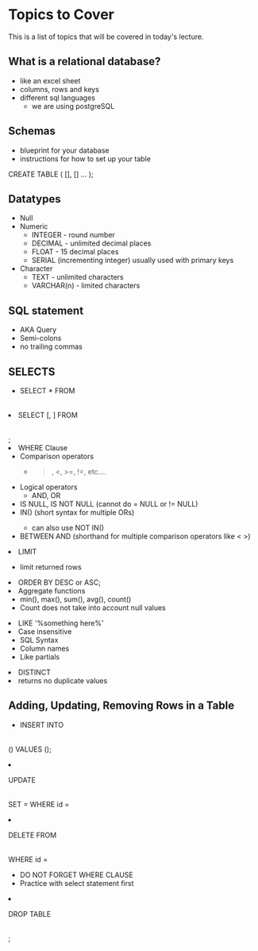 # Topics to Cover

This is a list of topics that will be covered in today's lecture.

## What is a relational database? 
- like an excel sheet
- columns, rows and keys
- different sql languages
  - we are using postgreSQL

## Schemas 

- blueprint for your database
- instructions for how to set up your table

CREATE TABLE <table name> (
  <column name> <data type> [<constraint>],
  <column name> <data type> [<constraint>] ...
);

## Datatypes

- Null 
- Numeric
  - INTEGER - round number
  - DECIMAL - unlimited decimal places
  - FLOAT - 15 decimal places
  - SERIAL (incrementing integer) usually used with primary keys
- Character
  - TEXT - unlimited characters
  - VARCHAR(n) - limited characters

## SQL statement 

- AKA Query
- Semi-colons
- no trailing commas

## SELECTS

- SELECT *
  FROM <table name>
- SELECT <column name> [, <column name...>]
  FROM <table name>;
- WHERE Clause
  - Comparison operators 
    - >, <, >=, !=, etc....
  - Logical operators
    - AND, OR
  - IS NULL, IS NOT NULL (cannot do = NULL or != NULL)
  - <column name> IN(<list of values>) (short syntax for multiple ORs)
    - can also use NOT IN()
  - BETWEEN <value> AND <another value> (shorthand for multiple comparison operators like < >)
- LIMIT <number> 
  - limit returned rows
- ORDER BY <column name> DESC or ASC;
- Aggregate functions
  - min(), max(), sum(), avg(), count()
  - Count does not take into account null values
- <column name> LIKE '%something here%'
- Case insensitive 
  - SQL Syntax
  - Column names
  - Like partials
 - DISTINCT 
  - returns no duplicate values


## Adding, Updating, Removing Rows in a Table

- INSERT INTO <table name>
  (<column names...>)
  VALUES
  (<values matching the column order>);

- UPDATE <table name>
  SET <column name> = <new value>
  WHERE id = <id number>

- DELETE FROM <table name>
  WHERE id = <id number>
    - DO NOT FORGET WHERE CLAUSE
    - Practice with select statement first
    
- DROP TABLE <table name>;
